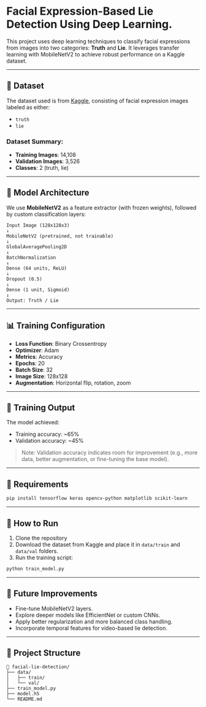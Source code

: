 
# Facial Expression-Based Lie Detection Using Deep Learning.

This project uses deep learning techniques to classify facial expressions from images into two categories: **Truth** and **Lie**. It leverages transfer learning with MobileNetV2 to achieve robust performance on a Kaggle dataset.

---

## 📁 Dataset

The dataset used is from [Kaggle](https://www.kaggle.com), consisting of facial expression images labeled as either:

* `truth`
* `lie`

### Dataset Summary:

* **Training Images**: 14,108
* **Validation Images**: 3,526
* **Classes**: 2 (truth, lie)

---

## 🧠 Model Architecture

We use **MobileNetV2** as a feature extractor (with frozen weights), followed by custom classification layers:

```
Input Image (128x128x3)
↓
MobileNetV2 (pretrained, not trainable)
↓
GlobalAveragePooling2D
↓
BatchNormalization
↓
Dense (64 units, ReLU)
↓
Dropout (0.5)
↓
Dense (1 unit, Sigmoid)
↓
Output: Truth / Lie
```

---

## 📊 Training Configuration

* **Loss Function**: Binary Crossentropy
* **Optimizer**: Adam
* **Metrics**: Accuracy
* **Epochs**: 20
* **Batch Size**: 32
* **Image Size**: 128x128
* **Augmentation**: Horizontal flip, rotation, zoom

---

## 🧪 Training Output

The model achieved:

* Training accuracy: \~65%
* Validation accuracy: \~45%

> Note: Validation accuracy indicates room for improvement (e.g., more data, better augmentation, or fine-tuning the base model).

---

## 🔧 Requirements

```bash
pip install tensorflow keras opencv-python matplotlib scikit-learn
```

---

## 🚀 How to Run

1. Clone the repository
2. Download the dataset from Kaggle and place it in `data/train` and `data/val` folders.
3. Run the training script:

```bash
python train_model.py
```

---

## 🧠 Future Improvements

* Fine-tune MobileNetV2 layers.
* Explore deeper models like EfficientNet or custom CNNs.
* Apply better regularization and more balanced class handling.
* Incorporate temporal features for video-based lie detection.

---

## 📌 Project Structure

```
📁 facial-lie-detection/
├── data/
│   ├── train/
│   └── val/
├── train_model.py
├── model.h5
└── README.md
```




